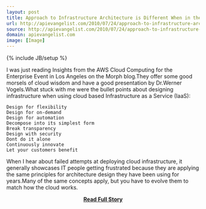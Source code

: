 ```yaml
---
layout: post
title: Approach to Infrastructure Architecture is Different When in the Amazon Cloud
url: http://apievangelist.com/2010/07/24/approach-to-infrastructure-architecture-is-different-when-in-the-amazon-cloud/
source: http://apievangelist.com/2010/07/24/approach-to-infrastructure-architecture-is-different-when-in-the-amazon-cloud/
domain: apievangelist.com
image: [Image]
---
```

{% include JB/setup %}<p>I was just reading Insights from the AWS Cloud Computing for the Enterprise Event in Los Angeles on the Morph blog.They offer some good morsels of cloud wisdom and have a good presentation by Dr.Werner Vogels.What stuck with me were the bullet points about designing infrastructure when using cloud based Infrastructure as a Service (IaaS):

	Design for flexibility
	Design for on-demand
	Design for automation
	Decompose into its simplest form
	Break transparency
	Design with security
	Dont do it alone
	Continuously innovate
	Let your customers benefit

When I hear about failed attempts at deploying cloud infrastructure, it generally showcases IT people getting frustrated because they are applying the same principles for architecture design they have been using for years.Many of the same concepts apply, but you have to evolve them to match how the cloud works.</p>
<center><p><a href="http://apievangelist.com/2010/07/24/approach-to-infrastructure-architecture-is-different-when-in-the-amazon-cloud/" style='padding:25px; font-sze:18px; font-weight: bold;'>Read Full Story</a></p></center>
